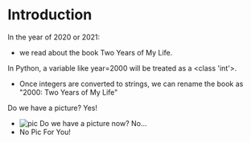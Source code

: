 # Introduction
In the year of 2020 or 2021: 
 - we read about the book Two Years of My Life. 

In Python, a variable like year=2000 will be treated as a <class 'int'>. 
 - Once integers are converted to strings, we can rename the book as "2000: Two Years of My Life"

Do we have a picture? Yes! 
 - ![pic]({pic})
Do we have a picture now? No... 
 - No Pic For You!
